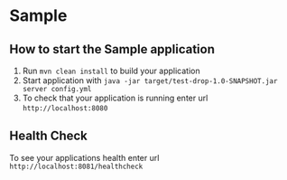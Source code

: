 # Sample

How to start the Sample application
---

1. Run `mvn clean install` to build your application
1. Start application with `java -jar target/test-drop-1.0-SNAPSHOT.jar server config.yml`
1. To check that your application is running enter url `http://localhost:8080`

Health Check
---

To see your applications health enter url `http://localhost:8081/healthcheck`
